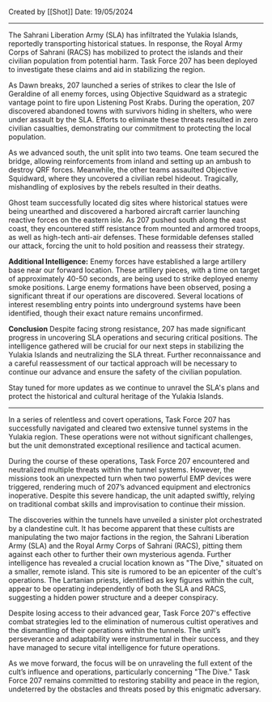 Created by [[Shot]]
Date: 19/05/2024

----------------------

The Sahrani Liberation Army (SLA) has infiltrated the Yulakia Islands, reportedly transporting historical statues. In response, the Royal Army Corps of Sahrani (RACS) has mobilized to protect the islands and their civilian population from potential harm. Task Force 207 has been deployed to investigate these claims and aid in stabilizing the region.

As Dawn breaks, 207 launched a series of strikes to clear the Isle of Geraldine of all enemy forces, using Objective Squidward as a strategic vantage point to fire upon Listening Post Krabs. During the operation, 207 discovered abandoned towns with survivors hiding in shelters, who were under assault by the SLA. Efforts to eliminate these threats resulted in zero civilian casualties, demonstrating our commitment to protecting the local population.

As we advanced south, the unit split into two teams. One team secured the bridge, allowing reinforcements from inland and setting up an ambush to destroy QRF forces. Meanwhile, the other teams assaulted Objective Squidward, where they uncovered a civilian rebel hideout. Tragically, mishandling of explosives by the rebels resulted in their deaths.

Ghost team successfully located dig sites where historical statues were being unearthed and discovered a harbored aircraft carrier launching reactive forces on the eastern isle. As 207 pushed south along the east coast, they encountered stiff resistance from mounted and armored troops, as well as high-tech anti-air defenses. These formidable defenses stalled our attack, forcing the unit to hold position and reassess their strategy. 

**Additional Intelligence:**
Enemy forces have established a large artillery base near our forward location. These artillery pieces, with a time on target of approximately 40-50 seconds, are being used to strike deployed enemy smoke positions.
Large enemy formations have been observed, posing a significant threat if our operations are discovered.
Several locations of interest resembling entry points into underground systems have been identified, though their exact nature remains unconfirmed.

**Conclusion**
Despite facing strong resistance, 207 has made significant progress in uncovering SLA operations and securing critical positions. The intelligence gathered will be crucial for our next steps in stabilizing the Yulakia Islands and neutralizing the SLA threat. Further reconnaissance and a careful reassessment of our tactical approach will be necessary to continue our advance and ensure the safety of the civilian population. 

Stay tuned for more updates as we continue to unravel the SLA's plans and protect the historical and cultural heritage of the Yulakia Islands.


-----------------

In a series of relentless and covert operations, Task Force 207 has successfully navigated and cleared two extensive tunnel systems in the Yulakia region. These operations were not without significant challenges, but the unit demonstrated exceptional resilience and tactical acumen.

During the course of these operations, Task Force 207 encountered and neutralized multiple threats within the tunnel systems. However, the missions took an unexpected turn when two powerful EMP devices were triggered, rendering much of 207’s advanced equipment and electronics inoperative. Despite this severe handicap, the unit adapted swiftly, relying on traditional combat skills and improvisation to continue their mission.

The discoveries within the tunnels have unveiled a sinister plot orchestrated by a clandestine cult. It has become apparent that these cultists are manipulating the two major factions in the region, the Sahrani Liberation Army (SLA) and the Royal Army Corps of Sahrani (RACS), pitting them against each other to further their own mysterious agenda.
Further intelligence has revealed a crucial location known as "The Dive," situated on a smaller, remote island. This site is rumored to be an epicenter of the cult's operations. The Lartanian priests, identified as key figures within the cult, appear to be operating independently of both the SLA and RACS, suggesting a hidden power structure and a deeper conspiracy.

Despite losing access to their advanced gear, Task Force 207's effective combat strategies led to the elimination of numerous cultist operatives and the dismantling of their operations within the tunnels. The unit’s perseverance and adaptability were instrumental in their success, and they have managed to secure vital intelligence for future operations.

As we move forward, the focus will be on unraveling the full extent of the cult’s influence and operations, particularly concerning "The Dive." Task Force 207 remains committed to restoring stability and peace in the region, undeterred by the obstacles and threats posed by this enigmatic adversary.